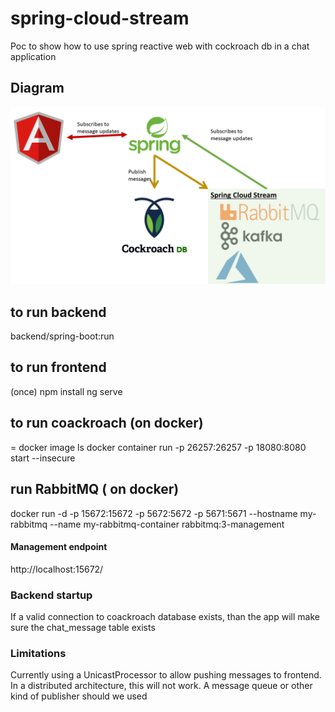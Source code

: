# spring-cloud-stream
Poc to show how to use spring reactive web with cockroach db in a chat application
## Diagram
![Screenshot](diagram.png)

## to run backend
backend/spring-boot:run
## to run frontend
(once) npm install
ng serve

## to run coackroach (on docker)
<imageid> = docker image ls 
docker container run -p 26257:26257 -p 18080:8080 <imageid> start --insecure

## run RabbitMQ ( on docker)
docker run -d -p 15672:15672 -p 5672:5672 -p 5671:5671 --hostname my-rabbitmq --name my-rabbitmq-container rabbitmq:3-management

#### Management endpoint
http://localhost:15672/

### Backend startup
If a valid connection to coackroach database exists, than the app will make sure the chat_message table exists

### Limitations
Currently using a UnicastProcessor to allow pushing messages to frontend. 
In a distributed architecture, this will not work.
A message queue or other kind of publisher should we used